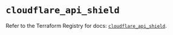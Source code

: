 # `cloudflare_api_shield`

Refer to the Terraform Registry for docs: [`cloudflare_api_shield`](https://registry.terraform.io/providers/cloudflare/cloudflare/5.2.0/docs/resources/api_shield).
